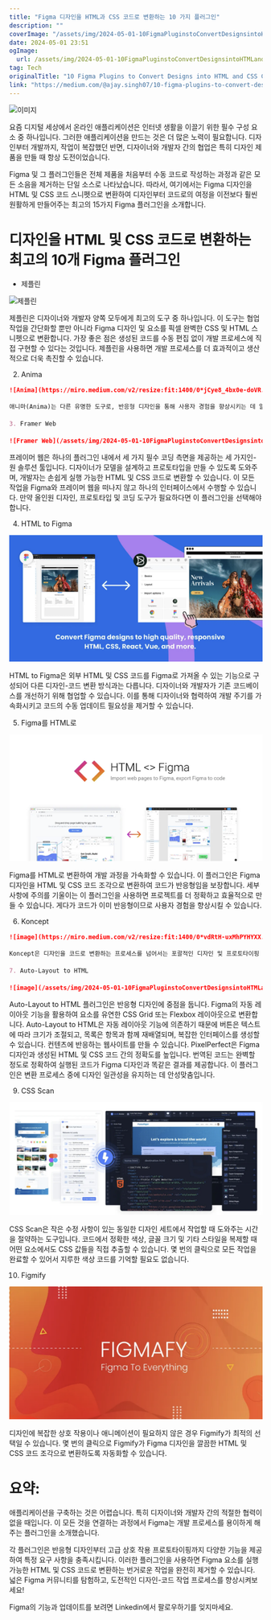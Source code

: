 ```yaml
---
title: "Figma 디자인을 HTML과 CSS 코드로 변환하는 10 가지 플러그인"
description: ""
coverImage: "/assets/img/2024-05-01-10FigmaPluginstoConvertDesignsintoHTMLandCSSCode_0.png"
date: 2024-05-01 23:51
ogImage: 
  url: /assets/img/2024-05-01-10FigmaPluginstoConvertDesignsintoHTMLandCSSCode_0.png
tag: Tech
originalTitle: "10 Figma Plugins to Convert Designs into HTML and CSS Code"
link: "https://medium.com/@ajay.singh07/10-figma-plugins-to-convert-designs-into-html-and-css-code-de6752bbbd78"
---
```



![이미지](https://miro.medium.com/v2/resize:fit:960/0*63WG6R0wvA90tl3C.gif)

요즘 디지털 세상에서 온라인 애플리케이션은 인터넷 생활을 이끌기 위한 필수 구성 요소 중 하나입니다. 그러한 애플리케이션을 만드는 것은 더 많은 노력이 필요합니다. 디자인부터 개발까지, 작업이 복잡했던 반면, 디자이너와 개발자 간의 협업은 특히 디자인 제품을 만들 때 항상 도전이었습니다.

Figma 및 그 플러그인들은 전체 제품을 처음부터 수동 코드로 작성하는 과정과 같은 모든 소음을 제거하는 단일 소스로 나타났습니다. 따라서, 여기에서는 Figma 디자인을 HTML 및 CSS 코드 스니펫으로 변환하여 디자인부터 코드로의 여정을 이전보다 훨씬 원활하게 만들어주는 최고의 15가지 Figma 플러그인을 소개합니다.

# 디자인을 HTML 및 CSS 코드로 변환하는 최고의 10개 Figma 플러그인

<div class="content-ad"></div>

- 제플린

![제플린](https://miro.medium.com/v2/resize:fit:1400/0*7-PK7dTGINR7K4O6.gif)

제플린은 디자이너와 개발자 양쪽 모두에게 최고의 도구 중 하나입니다. 이 도구는 협업 작업을 간단화할 뿐만 아니라 Figma 디자인 및 요소를 픽셀 완벽한 CSS 및 HTML 스니펫으로 변환합니다. 가장 좋은 점은 생성된 코드를 수동 편집 없이 개발 프로세스에 직접 구현할 수 있다는 것입니다. 제플린을 사용하면 개발 프로세스를 더 효과적이고 생산적으로 더욱 촉진할 수 있습니다.

2. Anima

<div class="content-ad"></div>

```markdown
![Anima](https://miro.medium.com/v2/resize:fit:1400/0*jCye8_4bx0e-doVR.gif)

애니마(Anima)는 다른 유명한 도구로, 반응형 디자인을 통해 사용자 경험을 향상시키는 데 알려져 있습니다. 이 도구는 모든 요소를 서로 다른 화면 크기에 맞춰 유지함으로써 애플리케이션이 매력적이고 매력적으로 보이도록합니다. 사용자가 애플리케이션에 액세스할 때 화면 크기가 어떻게 되든 웹사이트가 일정하게 유지됩니다. 또한 Anima는 Figma 내에서 상호작용 및 애니메이션을 직접 결정하도록 하면서 모든 디자인에 대한 자동 HTML 및 CSS 코드를 생성합니다.

3. Framer Web

![Framer Web](/assets/img/2024-05-01-10FigmaPluginstoConvertDesignsintoHTMLandCSSCode_0.png)
```

<div class="content-ad"></div>

프레이머 웹은 하나의 플러그인 내에서 세 가지 필수 코딩 측면을 제공하는 세 가지인-원 솔루션 툴입니다. 디자이너가 모델을 설계하고 프로토타입을 만들 수 있도록 도와주며, 개발자는 손쉽게 실행 가능한 HTML 및 CSS 코드로 변환할 수 있습니다. 이 모든 작업을 Figma와 프레이머 웹을 떠나지 않고 하나의 인터페이스에서 수행할 수 있습니다. 만약 올인원 디자인, 프로토타입 및 코딩 도구가 필요하다면 이 플러그인을 선택해야 합니다.

4. HTML to Figma

![HTML to Figma](/assets/img/2024-05-01-10FigmaPluginstoConvertDesignsintoHTMLandCSSCode_1.png)

HTML to Figma은 외부 HTML 및 CSS 코드를 Figma로 가져올 수 있는 기능으로 구성되어 다른 디자인-코드 변환 방식과는 다릅니다. 디자이너와 개발자가 기존 코드베이스를 개선하기 위해 협업할 수 있습니다. 이를 통해 디자이너와 협력하여 개발 주기를 가속화시키고 코드의 수동 업데이트 필요성을 제거할 수 있습니다.

<div class="content-ad"></div>

5. Figma를 HTML로

![Figma to HTML](/assets/img/2024-05-01-10FigmaPluginstoConvertDesignsintoHTMLandCSSCode_2.png)

Figma를 HTML로 변환하여 개발 과정을 가속화할 수 있습니다. 이 플러그인은 Figma 디자인을 HTML 및 CSS 코드 조각으로 변환하여 코드가 반응형임을 보장합니다. 세부 사항에 주의를 기울이는 이 플러그인을 사용하면 프로젝트를 더 정확하고 효율적으로 만들 수 있습니다. 게다가 코드가 이미 반응형이므로 사용자 경험을 향상시킬 수 있습니다.

6. Koncept

<div class="content-ad"></div>

```markdown
![image](https://miro.medium.com/v2/resize:fit:1400/0*vdRtH-uxMhPYHYXX.gif)

Koncept은 디자인을 코드로 변환하는 프로세스를 넘어서는 포괄적인 디자인 및 프로토타이핑 플랫폼입니다. 깔끔하고 조직적인 HTML 및 CSS 코드 조각을 생성하여 개발 프로세스에서 직접 구현할 수 있는 기본 기능 외에도 플랫폼 내에서 애니메이션 및 상호작용을 정의할 수 있습니다.

7. Auto-Layout to HTML

![image](/assets/img/2024-05-01-10FigmaPluginstoConvertDesignsintoHTMLandCSSCode_3.png)
```

<div class="content-ad"></div>

Auto-Layout to HTML 플러그인은 반응형 디자인에 중점을 둡니다. Figma의 자동 레이아웃 기능을 활용하여 요소를 유연한 CSS Grid 또는 Flexbox 레이아웃으로 변환합니다. Auto-Layout to HTML은 자동 레이아웃 기능에 의존하기 때문에 버튼은 텍스트에 따라 크기가 조절되고, 목록은 항목과 함께 재배열되며, 복잡한 인터페이스를 생성할 수 있습니다. 컨텐츠에 반응하는 웹사이트를 만들 수 있습니다. PixelPerfect은 Figma 디자인과 생성된 HTML 및 CSS 코드 간의 정확도를 높입니다. 번역된 코드는 완벽할 정도로 정확하여 실행된 코드가 Figma 디자인과 똑같은 결과를 제공합니다. 이 플러그인은 변환 프로세스 중에 디자인 일관성을 유지하는 데 안성맞춤입니다.

<div class="content-ad"></div>

9. CSS Scan

![CSS Scan](/assets/img/2024-05-01-10FigmaPluginstoConvertDesignsintoHTMLandCSSCode_4.png)

CSS Scan은 작은 수정 사항이 있는 동일한 디자인 세트에서 작업할 때 도와주는 시간을 절약하는 도구입니다. 코드에서 정확한 색상, 글꼴 크기 및 기타 스타일을 복제할 때 어떤 요소에서도 CSS 값들을 직접 추출할 수 있습니다. 몇 번의 클릭으로 모든 작업을 완료할 수 있어서 지루한 색상 코드를 기억할 필요도 없습니다.

10. Figmify

<div class="content-ad"></div>

![figmify](/assets/img/2024-05-01-10FigmaPluginstoConvertDesignsintoHTMLandCSSCode_5.png)

디자인에 복잡한 상호 작용이나 애니메이션이 필요하지 않은 경우 Figmify가 최적의 선택일 수 있습니다. 몇 번의 클릭으로 Figmify가 Figma 디자인을 깔끔한 HTML 및 CSS 코드 조각으로 변환하도록 자동화할 수 있습니다.

# 요약:

애플리케이션을 구축하는 것은 어렵습니다. 특히 디자이너와 개발자 간의 적절한 협력이 없을 때입니다. 이 모든 것을 연결하는 과정에서 Figma는 개발 프로세스를 용이하게 해주는 플러그인을 소개했습니다.

<div class="content-ad"></div>

각 플러그인은 반응형 디자인부터 고급 상호 작용 프로토타이핑까지 다양한 기능을 제공하여 특정 요구 사항을 충족시킵니다. 이러한 플러그인을 사용하면 Figma 요소를 실행 가능한 HTML 및 CSS 코드로 변환하는 번거로운 작업을 완전히 제거할 수 있습니다. 넓은 Figma 커뮤니티를 탐험하고, 도전적인 디자인-코드 작업 프로세스를 향상시켜보세요!

Figma의 기능과 업데이트를 보려면 Linkedin에서 팔로우하기를 잊지마세요.